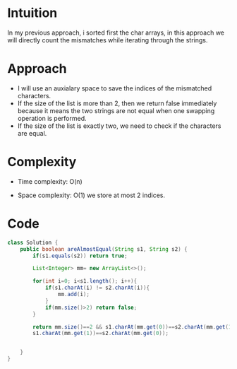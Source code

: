 # Intuition
<!-- Describe your first thoughts on how to solve this problem. -->
In my previous approach, i sorted first the char arrays, in this approach we will directly count the mismatches while iterating through the strings.

# Approach
<!-- Describe your approach to solving the problem. -->
- I will use an auxialary space to save the indices of the mismatched characters.
- If the size of the list is more than 2, then we return false immediately because it means the two strings are not equal when one swapping operation is performed.
- If the size of the list is exactly two, we need to check if the characters are equal.
# Complexity
- Time complexity: O(n)
<!-- Add your time complexity here, e.g. $$O(n)$$ -->

- Space complexity: O(1) we store at most 2 indices.
<!-- Add your space complexity here, e.g. $$O(n)$$ -->


# Code
```java []
class Solution {
    public boolean areAlmostEqual(String s1, String s2) {
        if(s1.equals(s2)) return true;

        List<Integer> mm= new ArrayList<>();

        for(int i=0; i<s1.length(); i++){
            if(s1.charAt(i) != s2.charAt(i)){
                mm.add(i);
            }
            if(mm.size()>2) return false;
        }

        return mm.size()==2 && s1.charAt(mm.get(0))==s2.charAt(mm.get(1)) &&
        s1.charAt(mm.get(1))==s2.charAt(mm.get(0));


    }
}
```
